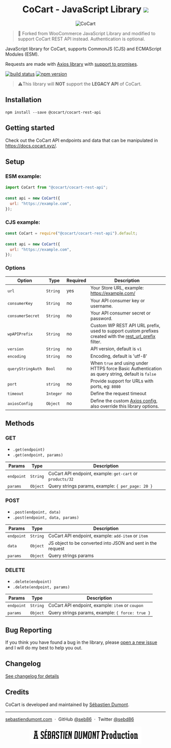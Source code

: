 <h1 align="center">CoCart - JavaScript Library <a href="https://github.com/co-cart/cocart-js-lib/releases/latest/"><img src="https://img.shields.io/static/v1?goVersion=&message=v1.0.0&label=&color=9a6fc4&style=flat-square"></a></h1>

<p align="center"><img src="https://raw.githubusercontent.com/co-cart/co-cart/master/.github/Logo-1024x534.png.webp" alt="CoCart" /></p>

> 🍴 Forked from WooCommerce JavaScript Library and modified to support CoCart REST API instead. Authentication is optional.

JavaScript library for CoCart, supports CommonJS (CJS) and ECMAScript Modules (ESM).

Requests are made with [Axios library](https://github.com/axios/axios) with [support to promises](https://github.com/axios/axios#promises).

[![build status](https://secure.travis-ci.org/cocart/cocart-js-lib.svg)](http://travis-ci.org/cocart/cocart-js-lib)
[![npm version](https://img.shields.io/npm/v/@cocart/cocart-rest-api.svg)](https://www.npmjs.com/package/@cocart/cocart-rest-api)

> ⚠️This library will **NOT** support the **LEGACY API** of CoCart.

## Installation

```
npm install --save @cocart/cocart-rest-api
```

## Getting started

Check out the CoCart API endpoints and data that can be manipulated in <https://docs.cocart.xyz/>.

## Setup

### ESM example:

```js
import CoCart from "@cocart/cocart-rest-api";

const api = new CoCart({
  url: "https://example.com",
});
```

### CJS example:

```js
const CoCart = require("@cocart/cocart-rest-api").default;

const api = new CoCart({
  url: "https://example.com",
});
```

### Options

| Option            | Type      | Required | Description                                                                                                                                                                         |
|-------------------|-----------|----------|-------------------------------------------------------------------------------------------------------------------------------------------------------------------------------------|
| `url`             | `String`  | yes      | Your Store URL, example: https://example.com/                                                                                                                                       |
| `consumerKey`     | `String`  | no       | Your API consumer key or username.                                                                                                                                                  |
| `consumerSecret`  | `String`  | no       | Your API consumer secret or password.                                                                                                                                               |
| `wpAPIPrefix`     | `String`  | no       | Custom WP REST API URL prefix, used to support custom prefixes created with the [rest_url_prefix](https://developer.wordpress.org/reference/functions/rest_get_url_prefix/) filter. |
| `version`         | `String`  | no       | API version, default is `v1`                                                                                                                                                        |
| `encoding`        | `String`  | no       | Encoding, default is 'utf-8'                                                                                                                                                        |
| `queryStringAuth` | `Bool`    | no       | When `true` and using under HTTPS force Basic Authentication as query string, default is `false`                                                                                    |
| `port`            | `string`  | no       | Provide support for URLs with ports, eg: `8080`                                                                                                                                     |
| `timeout`         | `Integer` | no       | Define the request timeout                                                                                                                                                          |
| `axiosConfig`     | `Object`  | no       | Define the custom [Axios config](https://github.com/axios/axios#request-config), also override this library options.                                                                |

## Methods

### GET

- `.get(endpoint)`
- `.get(endpoint, params)`

| Params     | Type     | Description                                               |
|------------|----------|-----------------------------------------------------------|
| `endpoint` | `String` | CoCart API endpoint, example: `get-cart` or `products/32` |
| `params`   | `Object` | Query strings params, example: `{ per_page: 20 }`         |

### POST

- `.post(endpoint, data)`
- `.post(endpoint, data, params)`

| Params     | Type     | Description                                                 |
|------------|----------|-------------------------------------------------------------|
| `endpoint` | `String` | CoCart API endpoint, example: `add-item` or `item`          |
| `data`     | `Object` | JS object to be converted into JSON and sent in the request |
| `params`   | `Object` | Query strings params                                        |

### DELETE

- `.delete(endpoint)`
- `.delete(endpoint, params)`

| Params     | Type     | Description                                      |
|------------|----------|--------------------------------------------------|
| `endpoint` | `String` | CoCart API endpoint, example: `item` or `coupon` |
| `params`   | `Object` | Query strings params, example: `{ force: true }` |

## Bug Reporting

If you think you have found a bug in the library, please [open a new issue](https://github.com/co-cart/cocart-js-lib/issues/new/choose) and I will do my best to help you out.

## Changelog

[See changelog for details](https://github.com/co-cart/cocart-js-lib/blob/master/CHANGELOG.md)

## Credits

CoCart is developed and maintained by [Sébastien Dumont](https://github.com/seb86).

---

[sebastiendumont.com](https://sebastiendumont.com) &nbsp;&middot;&nbsp;
GitHub [@seb86](https://github.com/seb86) &nbsp;&middot;&nbsp;
Twitter [@sebd86](https://twitter.com/sebd86)

<p align="center">
    <img src="https://raw.githubusercontent.com/seb86/my-open-source-readme-template/master/a-sebastien-dumont-production.png" width="353">
</p>